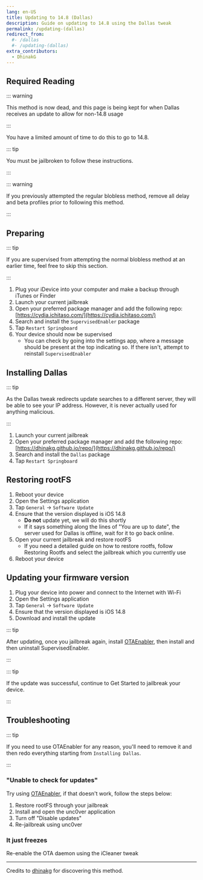 ```yaml
---
lang: en-US
title: Updating to 14.8 (Dallas)
description: Guide on updating to 14.8 using the Dallas tweak
permalink: /updating-(dallas)
redirect_from:
  #- /dallas
  #- /updating-(dallas)
extra_contributors:
  - DhinakG
---
```


## Required Reading

::: warning

This method is now dead, and this page is being kept for when Dallas receives an update to allow for non-14.8 usage

:::

You have a limited amount of time to do this to go to 14.8.

::: tip

You must be jailbroken to follow these instructions.

:::

::: warning

If you previously attempted the regular blobless method, remove all delay and beta profiles prior to following this method.

:::

## Preparing

::: tip

If you are supervised from attempting the normal blobless method at an earlier time, feel free to skip this section.

:::

1. Plug your iDevice into your computer and make a backup through iTunes or Finder
1. Launch your current jailbreak
1. Open your preferred package manager and add the following repo: [https://cydia.ichitaso.com/](https://cydia.ichitaso.com/)
1. Search and install the `SupervisedEnabler` package
1. Tap `Restart Springboard`
1. Your device should now be supervised
    - You can check by going into the settings app, where a message should be present at the top indicating so. If there isn't, attempt to reinstall `SupervisedEnabler`


## Installing Dallas

::: tip

As the Dallas tweak redirects update searches to a different server, they will be able to see your IP address. However, it is never actually used for anything malicious.

:::

1. Launch your current jailbreak
1. Open your preferred package manager and add the following repo: [https://dhinakg.github.io/repo/](https://dhinakg.github.io/repo/)
1. Search and install the `Dallas` package
1. Tap `Restart Springboard`

## Restoring rootFS

1. Reboot your device
1. Open the Settings application
1. Tap `General` -> `Software Update`
1. Ensure that the version displayed is iOS 14.8
    - **Do not** update yet, we will do this shortly
    - If it says something along the lines of "You are up to date", the server used for Dallas is offline, wait for it to go back online.
1. Open your current jailbreak and restore rootFS
    - If you need a detailed guide on how to restore rootfs, follow <router-link to="/restoring-rootfs">Restoring Rootfs</router-link> and select the jailbreak which you currently use
1. Reboot your device

## Updating your firmware version

1. Plug your device into power and connect to the Internet with Wi-Fi
1. Open the Settings application
1. Tap `General` -> `Software Update`
1. Ensure that the version displayed is iOS 14.8
1. Download and install the update

::: tip

After updating, once you jailbreak again, install [OTAEnabler](https://repo.cadoth.net/), then install and then uninstall SupervisedEnabler.

:::

::: tip

If the update was successful, continue to <router-link to="/get-started">Get Started</router-link> to jailbreak your device.

:::

## Troubleshooting

::: tip

If you need to use OTAEnabler for any reason, you'll need to remove it and then redo everything starting from `Installing Dallas`.

:::

### "Unable to check for updates"

Try using [OTAEnabler](https://repo.cadoth.net/), if that doesn't work, follow the steps below:

1. Restore rootFS through your jailbreak
1. Install and open the <router-link to="/installing-unc0ver">unc0ver</router-link> application
1. Turn off "Disable updates"
1. Re-jailbreak using unc0ver

### It just freezes

Re-enable the OTA daemon using the iCleaner tweak

---

Credits to [dhinakg](https://github.com/dhinakg/) for discovering this method.
